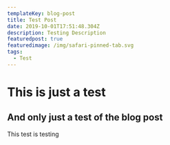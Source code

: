 ```yaml
---
templateKey: blog-post
title: Test Post
date: 2019-10-01T17:51:48.304Z
description: Testing Description
featuredpost: true
featuredimage: /img/safari-pinned-tab.svg
tags:
  - Test
---
```

# This is just a test

## And only just a test of the blog post

This test is testing
